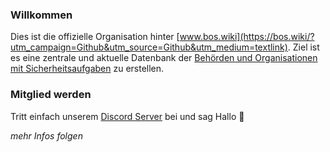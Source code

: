 ### Willkommen
Dies ist die offizielle Organisation hinter [www.bos.wiki](https://bos.wiki/?utm_campaign=Github&utm_source=Github&utm_medium=textlink).
Ziel ist es eine zentrale und aktuelle Datenbank der [Behörden und Organisationen mit Sicherheitsaufgaben](https://de.wikipedia.org/wiki/Beh%C3%B6rden_und_Organisationen_mit_Sicherheitsaufgaben) zu erstellen.

### Mitglied werden
Tritt einfach unserem [Discord Server](https://discord.gg/dTVNceG8xv) bei und sag Hallo 👋


_mehr Infos folgen_
